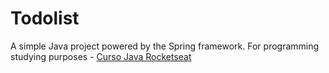 # Todolist

A simple Java project powered by the Spring framework.
For programming studying purposes - [Curso Java Rocketseat](https://app.rocketseat.com.br/events/curso-de-java/java/)

